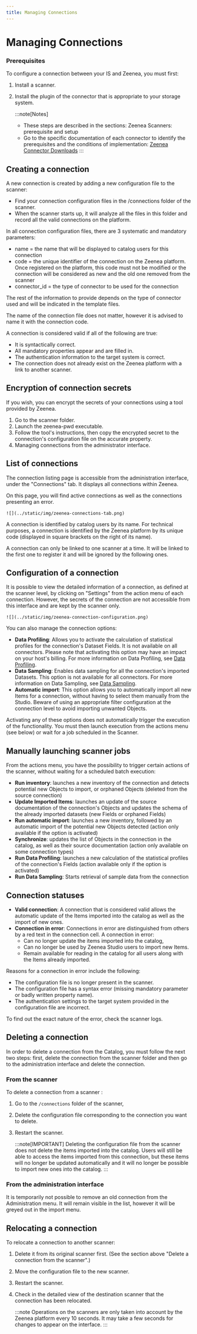 ```yaml
---
title: Managing Connections
---
```


# Managing Connections

### Prerequisites  

To configure a connection between your IS and Zeenea, you must first: 

1. Install a scanner.
2. Install the plugin of the connector that is appropriate to your storage system.

    :::note[Notes]
    * These steps are described in the sections: Zeenea Scanners: prerequisite and setup
    * Go to the specific documentation of each connector to identify the prerequisites and the conditions of implementation: [Zeenea Connector Downloads](./zeenea-connectors-list.md)
    ::: 

## Creating a connection

A new connection is created by adding a new configuration file to the scanner:

* Find your connection configuration files in the /connections folder of the scanner.
* When the scanner starts up, it will analyze all the files in this folder and record all the valid connections on the platform.

In all connection configuration files, there are 3 systematic and mandatory parameters: 

* name = the name that will be displayed to catalog users for this connection 
* code = the unique identifier of the connection on the Zeenea platform. Once registered on the platform, this code must not be modified or the connection will be considered as new and the old one removed from the scanner
* connector_id = the type of connector to be used for the connection

The rest of the information to provide depends on the type of connector used and will be indicated in the template files. 

The name of the connection file does not matter, however it is advised to name it with the connection code.

A connection is considered valid if all of the following are true: 

* It is syntactically correct.
* All mandatory properties appear and are filled in.
* The authentication information to the target system is correct.
* The connection does not already exist on the Zeenea platform with a link to another scanner.

## Encryption of connection secrets

If you wish, you can encrypt the secrets of your connections using a tool provided by Zeenea. 

1. Go to the scanner folder.
2. Launch the zeenea-pwd executable. 
3. Follow the tool's instructions, then copy the encrypted secret to the connection's configuration file on the accurate property.
4. Managing connections from the administrator interface.

## List of connections

The connection listing page is accessible from the administration interface, under the "Connections" tab. It displays all connections within Zeenea. 

On this page, you will find active connections as well as the connections presenting an error.

    ![](../static/img/zeenea-connections-tab.png)
A connection is identified by catalog users by its name. For technical purposes, a connection is identified by the Zeenea platform by its unique code (displayed in square brackets on the right of its name). 

A connection can only be linked to one scanner at a time. It will be linked to the first one to register it and will be ignored by the following ones.

## Configuration of a connection

It is possible to view the detailed information of a connection, as defined at the scanner level, by clicking on "Settings" from the action menu of each connection. However, the secrets of the connection are not accessible from this interface and are kept by the scanner only.

    ![](../static/img/zeenea-connection-configuration.png)

You can also manage the connection options: 

* **Data Profiling**: Allows you to activate the calculation of statistical profiles for the connection's Dataset Fields. It is not available on all connectors. Please note that activating this option may have an impact on your host's billing. For more information on Data Profiling, see [Data Profiling](./zeenea-data-profiling.md).
* **Data Sampling**: Enables data sampling for all the connection's imported Datasets. This option is not available for all connectors. For more information on Data Sampling, see [Data Sampling](./zeenea-data-sampling.md).
* **Automatic import**: This option allows you to automatically import all new Items for a connection, without having to select them manually from the Studio. Beware of using an appropriate filter configuration at the connection level to avoid importing unwanted Objects.
 
Activating any of these options does not automatically trigger the execution of the functionality. You must then launch execution from the actions menu (see below) or wait for a job scheduled in the Scanner.

## Manually launching scanner jobs

From the actions menu, you have the possibility to trigger certain actions of the scanner, without waiting for a scheduled batch execution: 

* **Run inventory**: launches a new inventory of the connection and detects potential new Objects to import, or orphaned Objects (deleted from the source connection)
* **Update Imported Items**: launches an update of the source documentation of the connection's Objects and updates the schema of the already imported datasets (new Fields or orphaned Fields)
* **Run automatic import**: launches a new inventory, followed by an automatic import of the potential new Objects detected (action only available if the option is activated)
* **Synchronize**: updates the list of Objects in the connection in the catalog, as well as their source documentation (action only available on some connection types)
* **Run Data Profiling**: launches a new calculation of the statistical profiles of the connection's Fields (action available only if the option is activated)
* **Run Data Sampling**: Starts retrieval of sample data from the connection

## Connection statuses

* **Valid connection**: A connection that is considered valid allows the automatic update of the Items imported into the catalog as well as the import of new ones.
* **Connection in error**: Connections in error are distinguished from others by a red text in the connection cell. A connection in error:
    * Can no longer update the items imported into the catalog,
    * Can no longer be used by Zeenea Studio users to import new Items.
    * Remain available for reading in the catalog for all users along with the Items already imported. 

Reasons for a connection in error include the following: 
* The configuration file is no longer present in the scanner.
* The configuration file has a syntax error (missing mandatory parameter or badly written property name).
* The authentication settings to the target system provided in the configuration file are incorrect.

To find out the exact nature of the error, check the scanner logs.

## Deleting a connection  

In order to delete a connection from the Catalog, you must follow the next two steps: first, delete the connection from the scanner folder and then go to the administration interface and delete the connection.

### From the scanner
To delete a connection from a scanner : 

1. Go to the `/connections` folder of the scanner, 
2. Delete the configuration file corresponding to the connection you want to delete.
3. Restart the scanner. 

    :::note[IMPORTANT]
    Deleting the configuration file from the scanner does not delete the items imported into the catalog. Users will still be able to access the items imported from this connection, but these items will no longer be updated automatically and it will no longer be possible to import new ones into the catalog.
    ::: 

### From the administration interface  

It is temporarily not possible to remove an old connection from the Administration menu. It will remain visible in the list, however it will be greyed out in the import menu.

## Relocating a connection   

To relocate a connection to another scanner: 

1. Delete it from its original scanner first. (See the section above "Delete a connection from the scanner".)
2. Move the configuration file to the new scanner.
3. Restart the scanner.
4. Check in the detailed view of the destination scanner that the connection has been relocated. 

    :::note
    Operations on the scanners are only taken into account by the Zeenea platform every 10 seconds. It may take a few seconds for changes to appear on the interface.
    :::